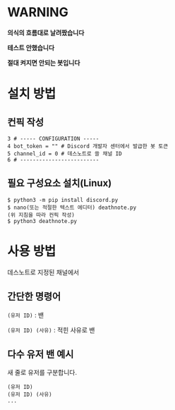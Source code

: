 # WARNING
**의식의 흐름대로 날려짰습니다**

**테스트 안했습니다**

**절대 켜지면 안되는 봇입니다**

# 설치 방법

## 컨픽 작성
```
3 # ----- CONFIGURATION -----
4 bot_token = "" # Discord 개발자 센터에서 발급한 봇 토큰
5 channel_id = 0 # 데스노트로 쓸 채널 ID
6 # -------------------------
```

## 필요 구성요소 설치(Linux)
```
$ python3 -m pip install discord.py
$ nano(또는 적절한 텍스트 에디터) deathnote.py
(위 지침을 따라 컨픽 작성)
$ python3 deathnote.py
```

# 사용 방법
데스노트로 지정된 채널에서

## 간단한 명령어
`(유저 ID)` : 밴

`(유저 ID) (사유)` : 적힌 사유로 밴

## 다수 유저 밴 예시
새 줄로 유저를 구분합니다.

```
(유저 ID)
(유저 ID) (사유)
...
```
